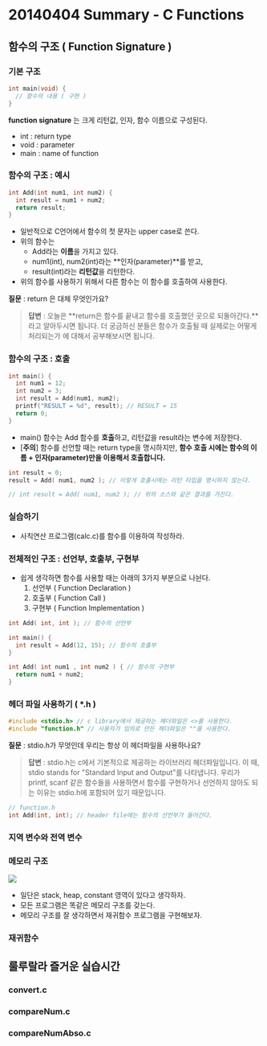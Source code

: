 # 20140404 Summary - C Functions

## 함수의 구조 ( Function Signature )
### 기본 구조
```c
int main(void) {
  // 함수의 내용 ( 구현 )
}
```
**function signature** 는 크게 리턴값, 인자, 함수 이름으로 구성된다.
- int : return type
- void : parameter
- main : name of function


### 함수의 구조 : 예시

```c
int Add(int num1, int num2) {
  int result = num1 + num2;
  return result;
}
```
- 일반적으로 C언어에서 함수의 첫 문자는 upper case로 쓴다.
- 위의 함수는
  - Add라는 **이름**을 가지고 있다.
  - num1(int), num2(int)라는 **인자(parameter)**를 받고,
  - result(int)라는 **리턴값**을 리턴한다.
- 위의 함수를 사용하기 위해서 다른 함수는 이 함수를 호출하여 사용한다.

**질문** : return 은 대체 무엇인가요?
> **답변** :
오늘은 **return은 함수를 끝내고 함수를 호출했던 곳으로 되돌아간다.**라고 알아두시면 됩니다.
더 궁금하신 분들은 함수가 호출될 때 실제로는 어떻게 처리되는가 에 대해서 공부해보시면 됩니다.


### 함수의 구조 : 호출
```c
int main() {
  int num1 = 12;
  int num2 = 3;
  int result = Add(num1, num2);
  printf("RESULT = %d", result); // RESULT = 15
  return 0;
}
```

- main() 함수는 Add 함수를 **호출**하고, 리턴값을 result라는 변수에 저장한다.
- [**주의**] 함수를 선언할 때는 return type을 명시하지만, **함수 호출 시에는 함수의 이름 + 인자(parameter)만을 이용해서 호출합니다.**

```c
int result = 0;
result = Add( num1, num2 ); // 이렇게 호출시에는 리턴 타입을 명시하지 않는다.

// int result = Add( num1, num2 ); // 위의 소스와 같은 결과를 가진다.
```

### 실습하기
- 사칙연산 프로그램(calc.c)를 함수를 이용하여 작성하라.

### 전체적인 구조 : 선언부, 호출부, 구현부
- 쉽게 생각하면 함수를 사용할 때는 아래의 3가지 부분으로 나뉜다.
  1. 선언부 ( Function Declaration )
  2. 호출부 ( Function Call )
  3. 구현부 ( Function Implementation )

```c
int Add( int, int ); // 함수의 선언부

int main() {
  int result = Add(12, 15); // 함수의 호출부
}

int Add( int num1 , int num2 ) { // 함수의 구현부
  return num1 + num2;
}
```

### 헤더 파일 사용하기 ( *.h )

```c
#include <stdio.h> // c library에서 제공하는 헤더파일은 <>를 사용한다.
#include "function.h" // 사용자가 임의로 만든 헤더파일은 ""를 사용한다.
```

**질문** : stdio.h가 무엇인데 우리는 항상 이 헤더파일을 사용하나요?
> **답변** :
stdio.h는 c에서 기본적으로 제공하는 라이브러리 헤더파일입니다.
이 때, stdio stands for "Standard Input and Output"를 나타냅니다.
우리가 printf, scanf 같은 함수들을 사용하면서 함수를 구현하거나 선언하지 않아도 되는 이유는 stdio.h에 포함되어 있기 때문입니다.


```c
// function.h
int Add(int, int); // header file에는 함수의 선언부가 들어간다.
```

### 지역 변수와 전역 변수
### 메모리 구조
![](http://www.cs.rit.edu/~hpb/Lectures/SIA/OS1/UsedGif/5_heap_and_stack.gif)
- 일단은 stack, heap, constant 영역이 있다고 생각하자.
- 모든 프로그램은 똑같은 메모리 구조를 갖는다.
- 메모리 구조를 잘 생각하면서 재귀함수 프로그램을 구현해보자.

### 재귀함수

## 룰루랄라 즐거운 실습시간
### convert.c
### compareNum.c
### compareNumAbso.c

